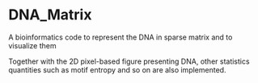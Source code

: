 # DNA_Matrix
A bioinformatics code to represent the DNA in sparse matrix and to visualize them

Together with the 2D pixel-based figure presenting DNA, 
other statistics quantities such as motif entropy and so on are also implemented.

